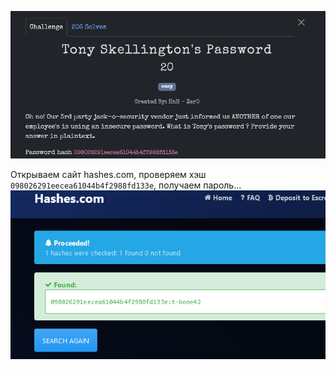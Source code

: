 ![img.png](img.png)

Открываем сайт hashes.com, проверяем хэш `098026291eecea61044b4f2988fd133e`, получаем пароль...
![img_1.png](img_1.png)